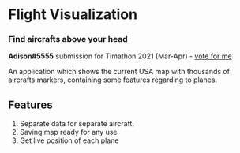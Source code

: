 # Flight Visualization

### Find aircrafts above your head


**Adison#5555** submission for Timathon 2021 (Mar-Apr) - [vote for me](#)

An application which shows the current USA map with
thousands of aircrafts markers, containing some features regarding to planes. 

## Features
1. Separate data for separate aircraft.
2. Saving map ready for any use
3. Get live position of each plane

